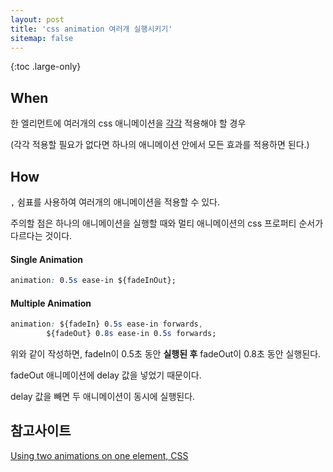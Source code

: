 ```yaml
---
layout: post
title: 'css animation 여러개 실행시키기'
sitemap: false
---
```


{:toc .large-only}

## When

한 엘리먼트에 여러개의 css 애니메이션을 <u>각각</u> 적용해야 할 경우

(각각 적용할 필요가 없다면 하나의 애니메이션 안에서 모든 효과를 적용하면 된다.)

## How

`,` 쉼표를 사용하여 여러개의 애니메이션을 적용할 수 있다.

주의할 점은 하나의 애니메이션을 실행할 때와 멀티 애니메이션의 css 프로퍼티 순서가 다르다는 것이다.

#### Single Animation

```css
animation: 0.5s ease-in ${fadeInOut};
```

#### Multiple Animation

```css
animation: ${fadeIn} 0.5s ease-in forwards,
        ${fadeOut} 0.8s ease-in 0.5s forwards;
```

위와 같이 작성하면, fadeIn이 0.5초 동안 **실행된 후** fadeOut이 0.8초 동안 실행된다.

fadeOut 애니메이션에 delay 값을 넣었기 때문이다.

delay 값을 빼면 두 애니메이션이 동시에 실행된다.

## 참고사이트

[Using two animations on one element, CSS](https://stackoverflow.com/questions/37428067/using-two-animations-on-one-element-css)
